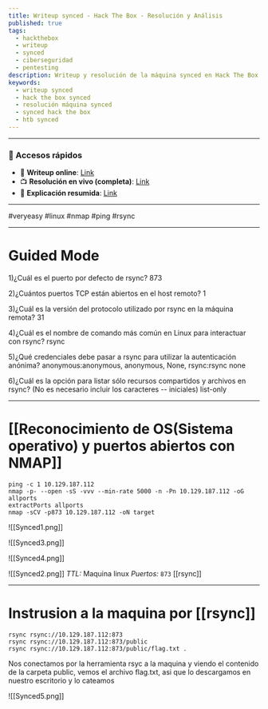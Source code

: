 ```yaml
---
title: Writeup synced - Hack The Box - Resolución y Análisis
published: true
tags:
  - hackthebox
  - writeup
  - synced
  - ciberseguridad
  - pentesting
description: Writeup y resolución de la máquina synced en Hack The Box.
keywords:
  - writeup synced
  - hack the box synced
  - resolución máquina synced
  - synced hack the box
  - htb synced
---
```

------
### 🔗 Accesos rápidos

- 📄 **Writeup online**: [Link](https://publish.obsidian.md/bunzopy/HTB/SuperFacil/Tier+0/Linux/Synced)
- 📺 **Resolución en vivo (completa)**: [Link](https://www.youtube.com/watch?v=Do4C79jW9-Y)
- 🧠 **Explicación resumida**: [Link](https://www.youtube.com/watch?v=M9Ww4ureT1k)

---

#veryeasy #linux #nmap #ping #rsync

-----
# Guided Mode

1)¿Cuál es el puerto por defecto de rsync?
	873

2)¿Cuántos puertos TCP están abiertos en el host remoto?
	1

3)¿Cuál es la versión del protocolo utilizado por rsync en la máquina remota?
	31

4)¿Cuál es el nombre de comando más común en Linux para interactuar con rsync?
	rsync

5)¿Qué credenciales debe pasar a rsync para utilizar la autenticación anónima? anonymous:anonymous, anonymous, None, rsync:rsync
	none

6)¿Cuál es la opción para listar sólo recursos compartidos y archivos en rsync? (No es necesario incluir los caracteres -- iniciales)
	list-only

---
# [[Reconocimiento de OS(Sistema operativo) y puertos abiertos con NMAP]]

```shell
ping -c 1 10.129.187.112    
nmap -p- --open -sS -vvv --min-rate 5000 -n -Pn 10.129.187.112 -oG allports
extractPorts allports       
nmap -sCV -p873 10.129.187.112 -oN target
```

![[Synced1.png]]

![[Synced3.png]]

![[Synced4.png]]

![[Synced2.png]]
*TTL:* Maquina linux
*Puertos:*
	`873` [[rsync]]

------------
# Instrusion a la maquina por [[rsync]]
```shell
rsync rsync://10.129.187.112:873
rsync rsync://10.129.187.112:873/public
rsync rsync://10.129.187.112:873/public/flag.txt .
```
Nos conectamos por la herramienta rsyc a la maquina y viendo el contenido de la carpeta public, vemos el archivo flag.txt, asi que lo descargamos en nuestro escritorio y lo cateamos

![[Synced5.png]]